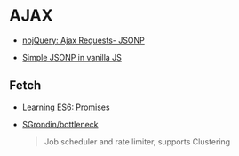 # AJAX

- [nojQuery: Ajax Requests- JSONP](http://blog.garstasio.com/you-dont-need-jquery/ajax/#sending-and-receiving-json)

- [Simple JSONP in vanilla JS](https://gist.github.com/gf3/132080/110d1b68d7328d7bfe7e36617f7df85679a08968)

## Fetch

- [Learning ES6: Promises](https://www.eventbrite.com/engineering/learning-es6-promises/)

- [SGrondin/bottleneck](https://github.com/SGrondin/bottleneck)

  > Job scheduler and rate limiter, supports Clustering
